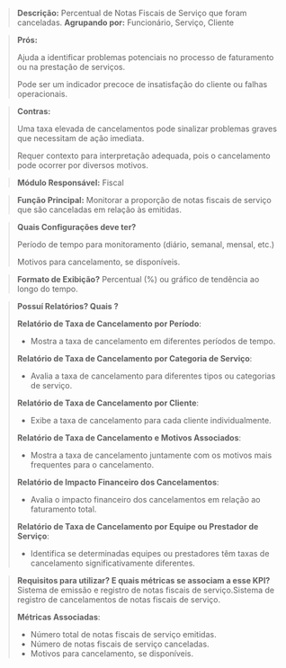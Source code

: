> **Descrição:** Percentual de Notas Fiscais de Serviço que foram canceladas. 
> **Agrupando por:** Funcionário, Serviço, Cliente

> **Prós:**
> 
> 
> Ajuda a identificar problemas potenciais no processo de faturamento ou na prestação de serviços.
> 
> Pode ser um indicador precoce de insatisfação do cliente ou falhas operacionais.
> 

> **Contras:**
> 
> 
> Uma taxa elevada de cancelamentos pode sinalizar problemas graves que necessitam de ação imediata.
> 
> Requer contexto para interpretação adequada, pois o cancelamento pode ocorrer por diversos motivos.
> 

> **Módulo Responsável:** 
Fiscal
> 

> **Função Principal:**
Monitorar a proporção de notas fiscais de serviço que são canceladas em relação às emitidas.
> 

> **Quais Configurações deve ter?**
> 
> 
> Período de tempo para monitoramento (diário, semanal, mensal, etc.)
> 
> Motivos para cancelamento, se disponíveis.
> 

> **Formato de Exibição?**
Percentual (%) ou gráfico de tendência ao longo do tempo.
> 

> **Possuí Relatórios? Quais ?**
> 
> 
> **Relatório de Taxa de Cancelamento por Período**:
> 
> - Mostra a taxa de cancelamento em diferentes períodos de tempo.
> 
> **Relatório de Taxa de Cancelamento por Categoria de Serviço**:
> 
> - Avalia a taxa de cancelamento para diferentes tipos ou categorias de serviço.
> 
> **Relatório de Taxa de Cancelamento por Cliente**:
> 
> - Exibe a taxa de cancelamento para cada cliente individualmente.
> 
> **Relatório de Taxa de Cancelamento e Motivos Associados**:
> 
> - Mostra a taxa de cancelamento juntamente com os motivos mais frequentes para o cancelamento.
> 
> **Relatório de Impacto Financeiro dos Cancelamentos**:
> 
> - Avalia o impacto financeiro dos cancelamentos em relação ao faturamento total.
> 
> **Relatório de Taxa de Cancelamento por Equipe ou Prestador de Serviço**:
> 
> - Identifica se determinadas equipes ou prestadores têm taxas de cancelamento significativamente diferentes.

> **Requisitos para utilizar? E quais métricas se associam a esse KPI?**
Sistema de emissão e registro de notas fiscais de serviço.Sistema de registro de cancelamentos de notas fiscais de serviço.
> 
> 
> **Métricas Associadas**:
> 
> - Número total de notas fiscais de serviço emitidas.
> - Número de notas fiscais de serviço canceladas.
> - Motivos para cancelamento, se disponíveis.
